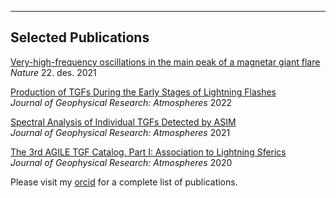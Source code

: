 




<!---
## Selected projects in data science, machine learning and NLP

---
### Deep NLP for hate speech detection

Hate speech detection is the automated task of determining whether a piece of text contains hateful content. In this project, I built a classifier using PyTorch to fine-tune a BERT model.

[![](https://img.shields.io/badge/Python-white?logo=Python)](#) [![](https://img.shields.io/badge/Jupyter-white?logo=Jupyter)](#) [![](https://img.shields.io/badge/PyTorch-white?logo=pytorch)](#) [![](https://img.shields.io/badge/Twitter-white?logo=Twitter)](#) [![](https://img.shields.io/badge/HuggingFace_Transformers-white?logo=huggingface)](#)

[View code on Colab](https://colab.research.google.com/drive/1d_q0vUpgwmbN7imUcdsbuDwJ61OuBjvO?usp=sharing)

--->
---


## Selected Publications
[Very-high-frequency oscillations in the main peak of a magnetar giant flare](https://www.nature.com/articles/s41586-021-04101-1)<br>
_Nature_ 22. des. 2021

[Production of TGFs During the Early Stages of Lightning Flashes](https://doi.org/10.1029/2021JD036305)<br>
_Journal of Geophysical Research: Atmospheres_ 2022

[Spectral Analysis of Individual TGFs Detected by ASIM](https://agupubs.onlinelibrary.wiley.com/doi/10.1029/2021JD035347)<br>
_Journal of Geophysical Research: Atmospheres_ 2021

[The 3rd AGILE TGF Catalog. Part I: Association to Lightning Sferics](https://agupubs.onlinelibrary.wiley.com/doi/abs/10.1029/2019JD031985)<br>
_Journal of Geophysical Research: Atmospheres_ 2020


Please visit my [orcid](https://orcid.org/0000-0002-0723-0920) for a complete list of publications. 
